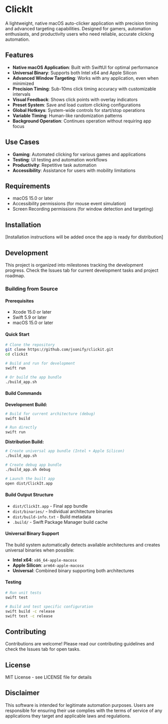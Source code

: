 # ClickIt

A lightweight, native macOS auto-clicker application with precision timing and advanced targeting capabilities. Designed for gamers, automation enthusiasts, and productivity users who need reliable, accurate clicking automation.

## Features

- **Native macOS Application**: Built with SwiftUI for optimal performance
- **Universal Binary**: Supports both Intel x64 and Apple Silicon
- **Advanced Window Targeting**: Works with any application, even when minimized
- **Precision Timing**: Sub-10ms click timing accuracy with customizable intervals
- **Visual Feedback**: Shows click points with overlay indicators
- **Preset System**: Save and load custom clicking configurations
- **Global Hotkeys**: System-wide controls for start/stop operations
- **Variable Timing**: Human-like randomization patterns
- **Background Operation**: Continues operation without requiring app focus

## Use Cases

- **Gaming**: Automated clicking for various games and applications
- **Testing**: UI testing and automation workflows
- **Productivity**: Repetitive task automation
- **Accessibility**: Assistance for users with mobility limitations

## Requirements

- macOS 15.0 or later
- Accessibility permissions (for mouse event simulation)
- Screen Recording permissions (for window detection and targeting)

## Installation

[Installation instructions will be added once the app is ready for distribution]

## Development

This project is organized into milestones tracking the development progress. Check the Issues tab for current development tasks and project roadmap.

### Building from Source

#### Prerequisites
- Xcode 15.0 or later
- Swift 5.9 or later
- macOS 15.0 or later

#### Quick Start
```bash
# Clone the repository
git clone https://github.com/jsonify/clickit.git
cd clickit

# Build and run for development
swift run

# Or build the app bundle
./build_app.sh
```

#### Build Commands

**Development Build:**
```bash
# Build for current architecture (debug)
swift build

# Run directly
swift run
```

**Distribution Build:**
```bash
# Create universal app bundle (Intel + Apple Silicon)
./build_app.sh

# Create debug app bundle
./build_app.sh debug

# Launch the built app
open dist/ClickIt.app
```

#### Build Output Structure
- `dist/ClickIt.app` - Final app bundle
- `dist/binaries/` - Individual architecture binaries
- `dist/build-info.txt` - Build metadata
- `.build/` - Swift Package Manager build cache

#### Universal Binary Support
The build system automatically detects available architectures and creates universal binaries when possible:
- **Intel x64**: `x86_64-apple-macosx`
- **Apple Silicon**: `arm64-apple-macosx`
- **Universal**: Combined binary supporting both architectures

#### Testing
```bash
# Run unit tests
swift test

# Build and test specific configuration
swift build -c release
swift test -c release
```

## Contributing

Contributions are welcome! Please read our contributing guidelines and check the Issues tab for open tasks.

## License

MIT License - see LICENSE file for details

## Disclaimer

This software is intended for legitimate automation purposes. Users are responsible for ensuring their use complies with the terms of service of any applications they target and applicable laws and regulations.
